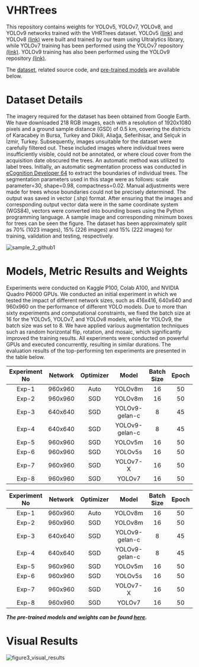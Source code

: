 # VHRTrees

This repository contains weights for YOLOv5, YOLOv7, YOLOv8, and YOLOv9 networks trained with the VHRTrees dataset. YOLOv5 [(link)](https://github.com/ultralytics/yolov5) and YOLOv8 [(link)](https://github.com/ultralytics/ultralytics) were built and trained by our team using Ultralytics library, while YOLOv7 training has been performed using the YOLOv7 repository [(link)](https://github.com/WongKinYiu/yolov7). YOLOv9 training has also been performed using the YOLOv9 repository [(link)](https://github.com/WongKinYiu/yolov9).

The [dataset](https://drive.google.com/drive/folders/1xdluiNdTY_BCmiv20f2NZtrzOl5GItSU?usp=sharing), related source code, and [pre-trained models](https://github.com/ultralytics/ultralytics) are available below.

# Dataset Details
The imagery required for the dataset has been obtained from Google Earth. We have downloaded 218 RGB images, each with a resolution of 1920x1080 pixels and a ground sample distance (GSD) of 0.5 km, covering the districts of Karacabey in Bursa, Turkey and Dikili, Aliağa, Seferihisar, and Selçuk in İzmir, Turkey. Subsequently, images unsuitable for the dataset were carefully filtered out. These included images where individual trees were insufficiently visible, could not be annotated, or where cloud cover from the acquisition date obscured the trees. An automatic method was utilized to label trees. Initially, an automatic segmentation process was conducted in [eCognition Developer 64](https://geospatial.trimble.com/en/products/software/trimble-ecognition) to extract the boundaries of individual trees. The segmentation parameters used in this stage were as follows: scale parameter=30, shape=0.98, compactness=0.02. Manual adjustments were made for trees whose boundaries could not be precisely determined. The output was saved in vector (.shp) format. After ensuring that the images and corresponding output vector data were in the same coordinate system (WGS84), vectors were converted into bounding boxes using the Python programming language. A sample image and corresponding minimum boxes for trees can be seen the figure. The dataset has been approximately split as 70% (1023 images), 15% (226 images) and 15% (222 images) for training, validation and testing, respectively.

![sample_2_github1](https://github.com/sulenurtopgul/VHRTrees/assets/109470455/47e94be5-c3af-4770-b5b8-cb09330a6605)

# Models, Metric Results and Weights

Experiments were conducted on Kaggle P100, Colab A100, and NVIDIA Quadro P6000 GPUs. We conducted an initial experiment in which we tested the impact of different network sizes, such as 416x416, 640x640 and 960x960 on the performance of different YOLO models. Due to more than sixty experiments and computational constraints, we fixed the batch size at 16 for the YOLOv5, YOLOv7, and YOLOv8 models, while for YOLOv9, the batch size was set to 8. We have applied various augmentation techniques such as random horizontal flip, rotation, and mosaic, which significantly improved the training results. All experiments were conducted on powerful GPUs and executed concurrently, resulting in similar durations. The evaluation results of the top-performing ten experiments are presented in the table below.

| Experiment No | Network | Optimizer |     Model     | Batch Size | Epoch | F-1 Score | Precision | Recall | mAP50 | mAP50-95 |
|:-------------:|:-------:|:---------:|:-------------:|:----------:|:-----:|:---------:|:---------:|:------:|:-----:|:--------:|
|     Exp-1     | 960x960 |    Auto   |    YOLOv8m    |     16     |   50  |   0.932   |   0.932   |  0.932 | 0.934 |   0.608  |
|     Exp-2     | 960x960 |    SGD    |    YOLOv8m    |     16     |   50  |   0.915   |   0.942   |  0.890 | 0.916 |   0.608  |
|     Exp-3     | 640x640 |    SGD    | YOLOv9-gelan-c|      8     |   45  |   0.928   |   0.924   |  0.932 | 0.936 |   0.594  |
|     Exp-4     | 640x640 |    SGD    | YOLOv9-gelan-c|      8     |   45  |   0.924   |   0.922   |  0.927 | 0.534 |   0.584  |
|     Exp-5     | 960x960 |    SGD    |    YOLOv5m    |     16     |   50  |   0.929   |   0.932   |  0.926 | 0.934 |   0.569  |
|     Exp-6     | 960x960 |    SGD    |    YOLOv5s    |     16     |   50  |   0.931   |   0.930   |  0.933 | 0.933 |   0.567  |
|     Exp-7     | 960x960 |    SGD    |   YOLOv7-X    |     16     |   50  |   0.930   |   0.923   |  0.937 | 0.912 |   0.552  |
|     Exp-8     | 960x960 |    SGD    |    YOLOv7     |     16     |   50  |   0.929   |   0.930   |  0.928 | 0.908 |   0.549  |

| Experiment No | Network | Optimizer |     Model     | Batch Size | Epoch | F-1 Score | Precision | Recall | mAP50 | mAP50-95 |        |
|:-------------:|:-------:|:---------:|:-------------:|:----------:|:-----:|:---------:|:---------:|:------:|:-----:|:--------:|--------|
|     Exp-1     | 960x960 |    Auto   |    YOLOv8m    |     16     |   50  |   0.932   |   0.932   |  0.932 | 0.934 |   0.608  |    [link](https://drive.google.com/file/d/1S_HZrucIlw5P8sZEMu8hXI2V5cv_v2Gy/view?usp=drive_link)    |
|     Exp-2     | 960x960 |    SGD    |    YOLOv8m    |     16     |   50  |   0.915   |   0.942   |  0.890 | 0.916 |   0.608  |        |
|     Exp-3     | 640x640 |    SGD    | YOLOv9-gelan-c|      8     |   45  |   0.928   |   0.924   |  0.932 | 0.936 |   0.594  |        |
|     Exp-4     | 640x640 |    SGD    | YOLOv9-gelan-c|      8     |   45  |   0.924   |   0.922   |  0.927 | 0.534 |   0.584  |        |
|     Exp-5     | 960x960 |    SGD    |    YOLOv5m    |     16     |   50  |   0.929   |   0.932   |  0.926 | 0.934 |   0.569  |        |
|     Exp-6     | 960x960 |    SGD    |    YOLOv5s    |     16     |   50  |   0.931   |   0.930   |  0.933 | 0.933 |   0.567  |        |
|     Exp-7     | 960x960 |    SGD    |   YOLOv7-X    |     16     |   50  |   0.930   |   0.923   |  0.937 | 0.912 |   0.552  |        |
|     Exp-8     | 960x960 |    SGD    |    YOLOv7     |     16     |   50  |   0.929   |   0.930   |  0.928 | 0.908 |   0.549  |        |


***The pre-trained models and weights can be found [here](https://github.com/sulenurtopgul/VHRTrees/assets/109470455/47e94be5-c3af-4770-b5b8-cb09330a6605).*** 

# Visual Results

![figure3_visual_results](https://github.com/sulenurtopgul/VHRTrees/assets/109470455/c30a47ae-6d23-488a-8e38-98199cff8862)





